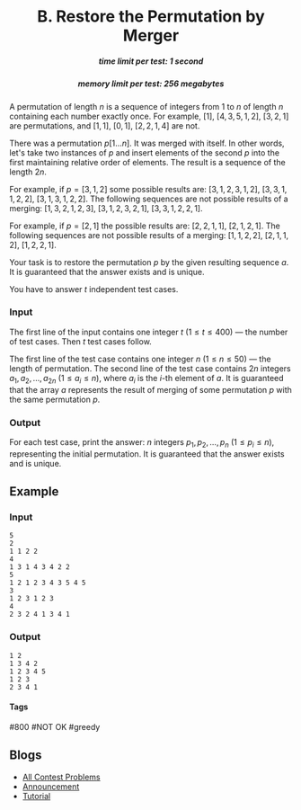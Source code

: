 <h1 style='text-align: center;'> B. Restore the Permutation by Merger</h1>

<h5 style='text-align: center;'>time limit per test: 1 second</h5>
<h5 style='text-align: center;'>memory limit per test: 256 megabytes</h5>

A permutation of length $n$ is a sequence of integers from $1$ to $n$ of length $n$ containing each number exactly once. For example, $[1]$, $[4, 3, 5, 1, 2]$, $[3, 2, 1]$ are permutations, and $[1, 1]$, $[0, 1]$, $[2, 2, 1, 4]$ are not.

There was a permutation $p[1 \dots n]$. It was merged with itself. In other words, let's take two instances of $p$ and insert elements of the second $p$ into the first maintaining relative order of elements. The result is a sequence of the length $2n$.

For example, if $p=[3, 1, 2]$ some possible results are: $[3, 1, 2, 3, 1, 2]$, $[3, 3, 1, 1, 2, 2]$, $[3, 1, 3, 1, 2, 2]$. The following sequences are not possible results of a merging: $[1, 3, 2, 1, 2, 3$], [$3, 1, 2, 3, 2, 1]$, $[3, 3, 1, 2, 2, 1]$.

For example, if $p=[2, 1]$ the possible results are: $[2, 2, 1, 1]$, $[2, 1, 2, 1]$. The following sequences are not possible results of a merging: $[1, 1, 2, 2$], [$2, 1, 1, 2]$, $[1, 2, 2, 1]$.

Your task is to restore the permutation $p$ by the given resulting sequence $a$. It is guaranteed that the answer exists and is unique.

You have to answer $t$ independent test cases.

### Input

The first line of the input contains one integer $t$ ($1 \le t \le 400$) — the number of test cases. Then $t$ test cases follow.

The first line of the test case contains one integer $n$ ($1 \le n \le 50$) — the length of permutation. The second line of the test case contains $2n$ integers $a_1, a_2, \dots, a_{2n}$ ($1 \le a_i \le n$), where $a_i$ is the $i$-th element of $a$. It is guaranteed that the array $a$ represents the result of merging of some permutation $p$ with the same permutation $p$.

### Output

For each test case, print the answer: $n$ integers $p_1, p_2, \dots, p_n$ ($1 \le p_i \le n$), representing the initial permutation. It is guaranteed that the answer exists and is unique.

## Example

### Input


```text
5
2
1 1 2 2
4
1 3 1 4 3 4 2 2
5
1 2 1 2 3 4 3 5 4 5
3
1 2 3 1 2 3
4
2 3 2 4 1 3 4 1
```
### Output


```text
1 2 
1 3 4 2 
1 2 3 4 5 
1 2 3 
2 3 4 1 
```


#### Tags 

#800 #NOT OK #greedy 

## Blogs
- [All Contest Problems](../Codeforces_Round_656_(Div._3).md)
- [Announcement](../blogs/Announcement.md)
- [Tutorial](../blogs/Tutorial.md)
